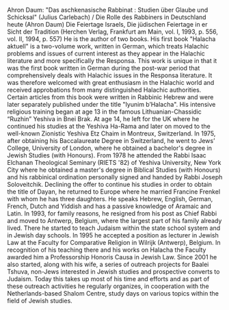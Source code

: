 Ahron Daum: "Das aschkenasische Rabbinat : Studien über Glaube und Schicksal" (Julius Carlebach) / Die Rolle des Rabbiners in Deutschland heute (Ahron Daum) Die Feiertage Israels, Die jüdischen Feiertage in er Sicht der Tradition (Herchen Verlag, Frankfurt am Main, vol. I, 1993, p. 556, vol. II, 1994, p. 557) He is the author of two books. His first book "Halacha aktuell" is a two-volume work, written in German, which treats Halachic problems and issues of current interest as they appear in the Halachic literature and more specifically the Responsa. This work is unique in that it was the first book written in German during the post-war period that comprehensively deals with Halachic issues in the Responsa literature. It was therefore welcomed with great enthusiasm in the Halachic world and received approbations from many distinguished Halachic authorities. Certain articles from this book were written in Rabbinic Hebrew and were later separately published under the title "Iyunim b’Halacha". His intensive religious training began at age 13 in the famous Lithuanian-Chassidic “Ruzhin” Yeshiva in Bnei Brak. At age 14, he left for the UK where he continued his studies at the Yeshiva Ha-Rama and later on moved to the well-known Zionistic Yeshiva Etz Chaim in Montreux, Switzerland. In 1975, after obtaining his Baccalaureate Degree in Switzerland, he went to Jews’ College, University of London, where he obtained a bachelor's degree in Jewish Studies (with Honours). From 1978 he attended the Rabbi Isaac Elchanan Theological Seminary (RIETS '82) of Yeshiva University, New York City where he obtained a master's degree in Biblical Studies (with Honours) and his rabbinical ordination personally signed and handed by Rabbi Joseph Soloveitchik. Declining the offer to continue his studies in order to obtain the title of Dayan, he returned to Europe where he married Francine Frenkel with whom he has three daughters. He speaks Hebrew, English, German, French, Dutch and Yiddish and has a passive knowledge of Aramaic and Latin. In 1993, for family reasons, he resigned from his post as Chief Rabbi and moved to Antwerp, Belgium, where the largest part of his family already lived. There he started to teach Judaism within the state school system and in Jewish day schools. In 1995 he accepted a position as lecturer in Jewish Law at the Faculty for Comparative Religion in Wilrijk (Antwerp), Belgium. In recognition of his teaching there and his works on Halacha the Faculty awarded him a Professorship Honoris Causa in Jewish Law. Since 2001 he also started, along with his wife, a series of outreach projects for Baalei Tshuva, non-Jews interested in Jewish studies and prospective converts to Judaism. Today this takes up most of his time and efforts and as part of these outreach activities he regularly organizes, in cooperation with the Netherlands-based Shalom Centre, study days on various topics within the field of Jewish studies.
